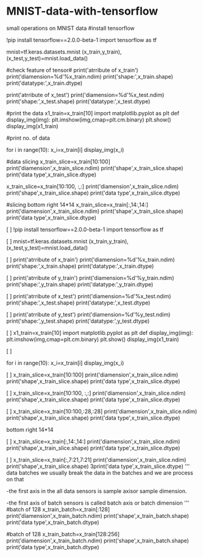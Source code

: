 # MNIST-data-with-tensorflow
small operations on MNIST data
#install tensorflow

!pip install tensorflow==2.0.0-beta-1
import tensorflow as tf

mnist=tf.keras.datasets.mnist
(x_train,y_train),(x_test,y_test)=mnist.load_data()

#check feature of tensor#
print('atrribute of x_train')
print('diamension=%d'%x_train.ndim)
print('shape:',x_train.shape)
print('datatype:',x_train.dtype)

print('atrribute of x_test')
print('diamension=%d'%x_test.ndim)
print('shape:',x_test.shape)
print('datatype:',x_test.dtype)

#print the data 
x1_train=x_train[10]
import matplotlib.pyplot as plt
def display_img(img):
  plt.imshow(img,cmap=plt.cm.binary)
  plt.show()
display_img(x1_train)

#print no. of data

for i in range(10):
  x_i=x_train[i]
  display_img(x_i)
  
  
  
  #data slicing
  x_train_slice=x_train[10:100]
print('diamension',x_train_slice.ndim)
print('shape',x_train_slice.shape)
print('data type',x_train_slice.dtype)


x_train_slice=x_train[10:100, :,:]
print('diamension',x_train_slice.ndim)
print('shape',x_train_slice.shape)
print('data type',x_train_slice.dtype)

#slicing bottom right 14*14
x_train_slice=x_train[:,14:,14:]
print('diamension',x_train_slice.ndim)
print('shape',x_train_slice.shape)
print('data type',x_train_slice.dtype)



[ ]
!pip install tensorflow==2.0.0-beta-1
import tensorflow as tf


[ ]
mnist=tf.keras.datasets.mnist
(x_train,y_train),(x_test,y_test)=mnist.load_data()


[ ]
print('atrribute of x_train')
print('diamension=%d'%x_train.ndim)
print('shape:',x_train.shape)
print('datatype:',x_train.dtype)


[ ]
print('atrribute of y_train')
print('diamension=%d'%y_train.ndim)
print('shape:',y_train.shape)
print('datatype:',y_train.dtype)


[ ]
print('atrribute of x_test')
print('diamension=%d'%x_test.ndim)
print('shape:',x_test.shape)
print('datatype:',x_test.dtype)


[ ]
print('atrribute of y_test')
print('diamension=%d'%y_test.ndim)
print('shape:',y_test.shape)
print('datatype:',y_test.dtype)

[ ]
x1_train=x_train[10]
import matplotlib.pyplot as plt
def display_img(img):
  plt.imshow(img,cmap=plt.cm.binary)
  plt.show()
display_img(x1_train)



[ ]

for i in range(10):
  x_i=x_train[i]
  display_img(x_i)



[ ]
x_train_slice=x_train[10:100]
print('diamension',x_train_slice.ndim)
print('shape',x_train_slice.shape)
print('data type',x_train_slice.dtype)


[ ]
x_train_slice=x_train[10:100, :,:]
print('diamension',x_train_slice.ndim)
print('shape',x_train_slice.shape)
print('data type',x_train_slice.dtype)


[ ]
x_train_slice=x_train[10:100,:28,:28]
print('diamension',x_train_slice.ndim)
print('shape',x_train_slice.shape)
print('data type',x_train_slice.dtype)

bottom right 14*14

[ ]
x_train_slice=x_train[:,14:,14:]
print('diamension',x_train_slice.ndim)
print('shape',x_train_slice.shape)
print('data type',x_train_slice.dtype)


[ ]
x_train_slice=x_train[:,7:21,7:21]
print('diamension',x_train_slice.ndim)
print('shape',x_train_slice.shape)
3print('data type',x_train_slice.dtype)
'''
data batches
we usually break the data in the batches and we are process on that

-the first axis in the all data sensors is sample axisor sample dimension.

-the first axis of batch sensors is called batch axis or batch dimension
'''
#batch of 128 
x_train_batch=x_train[:128]
print('diamension',x_train_batch.ndim)
print('shape',x_train_batch.shape)
print('data type',x_train_batch.dtype)

#batch of 128 
x_train_batch=x_train[128:256]
print('diamension',x_train_batch.ndim)
print('shape',x_train_batch.shape)
print('data type',x_train_batch.dtype)






